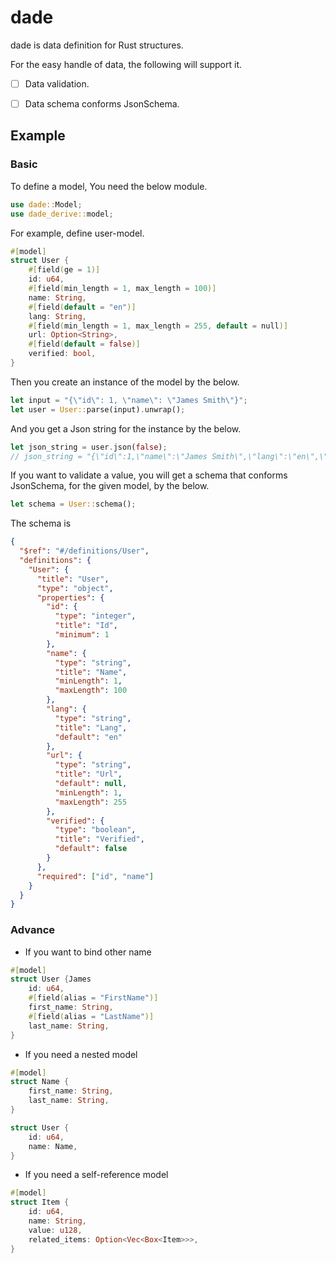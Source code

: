 # dade

dade is data definition for Rust structures.

For the easy handle of data, the following will support it.
+ [ ] Data validation.
+ [ ] Data schema conforms JsonSchema.


## Example
### Basic
To define a model, You need the below module.

```rust
use dade::Model;
use dade_derive::model;
```

For example, define user-model.
```rust
#[model]
struct User {
    #[field(ge = 1)]
    id: u64,
    #[field(min_length = 1, max_length = 100)]
    name: String,
    #[field(default = "en")]
    lang: String,
    #[field(min_length = 1, max_length = 255, default = null)]
    url: Option<String>,
    #[field(default = false)]
    verified: bool,
}
```

Then you create an instance of the model by the below.

```rust
let input = "{\"id\": 1, \"name\": \"James Smith\"}";
let user = User::parse(input).unwrap();
```

And you get a Json string for the instance by the below.
```rust
let json_string = user.json(false);
// json_string = "{\"id\":1,\"name\":\"James Smith\",\"lang\":\"en\",\"url\":null,\"verified\":false}"
```

If you want to validate a value, you will get a schema that conforms JsonSchema, for the given model, by the below.

```rust
let schema = User::schema();
```

The schema is 
```json
{
  "$ref": "#/definitions/User",
  "definitions": {
    "User": {
      "title": "User",
      "type": "object",
      "properties": {
        "id": {
          "type": "integer",
          "title": "Id",
          "minimum": 1
        },
        "name": {
          "type": "string",
          "title": "Name",
          "minLength": 1,
          "maxLength": 100
        },
        "lang": {
          "type": "string",
          "title": "Lang",
          "default": "en"
        },
        "url": {
          "type": "string",
          "title": "Url",
          "default": null,
          "minLength": 1,
          "maxLength": 255
        },
        "verified": {
          "type": "boolean",
          "title": "Verified",
          "default": false
        }
      },
      "required": ["id", "name"]
    }
  }
}
```


### Advance
* If you want to bind other name
```rust
#[model]
struct User {James
    id: u64,
    #[field(alias = "FirstName")]
    first_name: String,
    #[field(alias = "LastName")]
    last_name: String,
}
```

* If you need a nested model 

```rust
#[model]
struct Name {
    first_name: String,
    last_name: String,
}

struct User {
    id: u64,
    name: Name,
}
```

* If you need a self-reference model

```rust
#[model]
struct Item {
    id: u64,
    name: String,
    value: u128,
    related_items: Option<Vec<Box<Item>>>,
}
```
